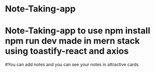 ﻿# Note-Taking-app
# Note-Taking-app to use npm install npm run dev  made in mern stack using toastify-react and axios 
#You can add notes and you can see your notes in attractive‌ cards 

